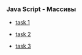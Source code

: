 ### Java Script - Массивы

* [task 1](https://codesandbox.io/embed/wonderful-tharp-yb01n?fontsize=14&hidenavigation=1&theme=dark)

* [task 2](https://codesandbox.io/embed/gifted-snow-stij1?fontsize=14&hidenavigation=1&theme=dark)

* [task 3](https://codesandbox.io/embed/jstask3-g4v4o?fontsize=14&hidenavigation=1&theme=dark)